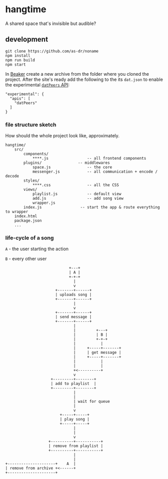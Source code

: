 # hangtime

A shared space that's invisible but audible?

## development
```
git clone https://github.com/as-dr/noname
npm install
npm run build
npm start
```

In [Beaker](https://beakerbrowser.com) create a new archive from the folder where you cloned the project. After the site's ready add the following to the its `dat.json` to enable the experimental [`datPeers` API](https://beakerbrowser.com/docs/apis/experimental-datpeers):
```
"experimental": {
  "apis": [
	"datPeers"
  ]
}
```

### file structure sketch

How should the whole project look like, approximately.

```
hangtime/
	src/
		components/
			****.js                 -- all frontend components
		plugins/                -- middlewares
			space.js                -- the core
			messenger.js            -- all communication + encode / decode
		styles/
			****.css                -- all the CSS
		views/
			playlist.js             -- default view
			add.js                  -- add song view
			wrapper.js
		index.js                 -- start the app & route everything to wrapper
	index.html
	package.json
	...
```


### life-cycle of a song

`A` - the user starting the action

`B` - every other user

```
                            +---+
                            | A |
                            +-+-+
                              |
                              v
                      +-------+------+
                      | uploads song |
                      +-------+------+
                              |
                              v
                      +-------+------+
                      | send message |
                      +-------+------+
                              |
                              |         +---+
                              |         | B |
                              |         +-+-+
                              |           |
                              |     +-----+-------+
                              |     | get message |
                              |     +-----+-------+
                              |           |
                              |           |
                              +<----------+
                              v
                    +---------+--------+
                    | add to playlist  |
                    +---------+--------+
                              |
                              |
                              | wait for queue
                              |
                              v
                        +-----+-----+
                        | play song |
                        +-----+-----+
                              |
                              |
							  v
                   +----------+-----------+
                   | remove from playlist |
                   +----------+-----------+
                              |
                              |
+---------------------+    A  |
| remove from archive +<------+
+---------------------+
```
